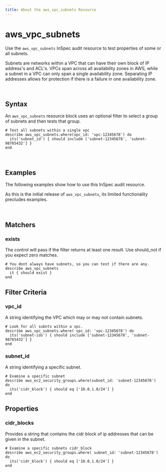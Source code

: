 ```yaml
---
title: About the aws_vpc_subnets Resource
---
```


# aws_vpc_subnets

Use the `aws_vpc_subnets` InSpec audit resource to test properties of some or all subnets.

Subnets are networks within a VPC that can have their own block of IP address's and ACL's.  VPCs span across all availability zones in AWS, while a subnet in a VPC can only span a single availability zone. Separating IP addresses allows for protection if there is a failure in one availability zone.   

<br>

## Syntax

An `aws_vpc_subnets` resource block uses an optional filter to select a group of subnets and then tests that group.

    # Test all subnets within a single vpc
    describe aws_vpc_subnets.where(vpc_id: 'vpc-12345678') do
      its('subnet_id') { should include ['subnet-12345678', 'subnet-98765432'] }
    end

<br>

## Examples

The following examples show how to use this InSpec audit resource.

As this is the initial release of `aws_vpc_subnets`, its limited functionality precludes examples.

<br>

## Matchers

### exists

The control will pass if the filter returns at least one result. Use should_not if you expect zero matches.

    # You dont always have subnets, so you can test if there are any.
    describe aws_vpc_subnets
      it { should exist }
    end   

## Filter Criteria

### vpc_id

A string identifying the VPC which may or may not contain subnets.

    # Look for all subnts within a vpc.
    describe aws_vpc_subnets.where( vpc_id: 'vpc-12345678') do
      its('subnet-ids') { should include ['subnet-12345678', 'subnet-98765432'] }
    end

### subnet_id

A string identifying a specific subnet.

    # Examine a specific subnet
    describe aws_ec2_security_groups.where(subnet_id: 'subnet-12345678') do
      its('cidr_block') { should eq ['10.0.1.0/24'] }
    end


## Properties

### cidr_blocks

Provides a string that contains the cidr block of ip addresses that can be given in the subnet.

    # Examine a specific subnets cidr_block
    describe aws_ec2_security_groups.where( subnet_id: 'subnet-12345678') do
      its('cidr_block') { should eq ['10.0.1.0/24'] }
    end
